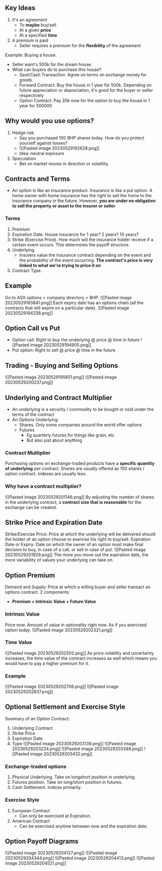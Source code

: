 ## Key Ideas
1. It's an agreement
	- To **maybe** buy/sell
	- At a given **price**
	- At a specified **time**
2. A premium is paid
	- Seller requires a premium for the **flexibility** of the agreement

Example: Buying a house.
- Seller want's 500k for the dream house.
- What can buyers do to purchase this house?
	- Spot/Cash Transaction. Agree on terms on exchange money for goods.
	- Forward Contract. Buy the house in 1 year for 500k. Depending on future appreciation or depreciation, it's good for the buyer or seller respectively
	- Option Contract: Pay 20k now for the option to buy the house in 1 year for 500000

## Why would you use options?
1. Hedge risk.
	- Say you purchased 100 BHP shares today. How do you protect yourself against losses?
	- ![[Pasted image 20230529192628.png]]
	- Idea: neutral exposure
2. Speculation
	- Bet on market moves in direction or volatility.

## Contracts and Terms
- An option is like an insurance product. Insurance is like a put option. A home owner with home insurance has the right to sell the home to the insurance company in the future. However, **you are under no obligation to sell the property or asset to the insurer or seller**.

### Terms
1. Premium
2. Expiration Date. House insurance for 1 year? 2 years? 10 years?
3. Strike (Exercise Price). How much will the insurance holder receive if a certain event occurs. This determines the payoff structure.
4. Underlying. 
	- Insurers value the insurance contract depending on the event and the probability of the event occurring. **The contract's price is very linked to what we're trying to price it on**
5. Contract Type. 

## Example
Go to ASX options > company directory > BHP. 
![[Pasted image 20230529193841.png]]
Each expiry date has an options chain (all the contracts that will expire on a particular date).
![[Pasted image 20230529194338.png]]
## Option Call vs Put
- Option call: Right to buy the underlying @ price @ time in future
![[Pasted image 20230529194905.png]]
- Put option: Right to sell @ price @ time in the future
## Trading - Buying and Selling Options
![[Pasted image 20230529195651.png]]
![[Pasted image 20230529200237.png]]

## Underlying and Contract Multiplier
- An underlying is a security / commodity to be bought or sold under the terms of the contract
- An Options Underlying:
	- Shares. Only some companies around the world offer options
	- Futures
		- Eg quarterly futures for things like grain, etc
		- But also just about anything
### Contract Multiplier
Purchasing options on exchange-traded products have a **specific quantity of underlying** per contract.
Shares are usually offered as 100 shares / option contract.
Indexes are usually less.
### Why have a contract multiplier?
![[Pasted image 20230529201146.png]]
By adjusting the number of shares in the underlying contract, a **contract size that is reasonable** for the exchange can be created. 

## Strike Price and Expiration Date
Strike/Exercise Price: Price at which the underlying will be delivered should the holder of an option choose to exercise his right to buy/sell.
Expiration Date or Expiry: Date on which the owner of an option must make final decision to buy, in case of a call, or sell in case of put.
![[Pasted image 20230529201929.png]]
The more you move out the expiration date, the more variability of values your underlying can take on.

## Option Premium
Demand and Supply: Price at which a willing buyer and seller transact an options contract.
2 components:
- **Premium = Intrinsic Value + Future Value**
### Intrinsic Value
Price now. Amount of value in optionality right now. As if you exercised option today.
![[Pasted image 20230529202321.png]]
### Time Value
![[Pasted image 20230529202502.png]]
As price volatility and uncertainty increases, the time value of the contract increases as well which means you would have to pay a higher premium for it.
### Example
![[Pasted image 20230529202708.png]]
![[Pasted image 20230529202837.png]]

## Optional Settlement and Exercise Style
Summary of an Option Contract:
1. Underlying Contract 
2. Strike Price
3. Expiration Date
4. Type
![[Pasted image 20230529203139.png]]
![[Pasted image 20230529203224.png]]
![[Pasted image 20230529203348.png]]
![[Pasted image 20230529203432.png]]
### Exchange-traded options
1. Physical Underlying. Take on longshort position in underlying.
2. Futures position. Take on long/short position in futures.
3. Cash Settlement. Indices primarily.
### Exercise Style
1. European Contract
	- Can only be exercised at Expiration.
2. American Contract
	- Can be exercised anytime between now and the expiration date.

## Option Payoff Diagrams
![[Pasted image 20230529204127.png]]
![[Pasted image 20230529204344.png]]
![[Pasted image 20230529204413.png]]
![[Pasted image 20230529204521.png]]


